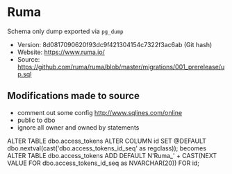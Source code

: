# Ruma

Schema only dump exported via `pg_dump`

- Version: 8d0817090620f93dc9f421304154c7322f3ac6ab (Git hash)
- Website: https://www.ruma.io/
- Source: https://github.com/ruma/ruma/blob/master/migrations/001_prerelease/up.sql

## Modifications made to source

-  comment out some config
http://www.sqlines.com/online
- public to dbo
- ignore all owner and owned by statements

ALTER TABLE  dbo.access_tokens
ALTER COLUMN
  id
SET
  @DEFAULT dbo.nextval(cast('dbo.access_tokens_id_seq'  as  regclass));
   becomes
   ALTER TABLE dbo.access_tokens ADD DEFAULT N'Ruma_' + CAST(NEXT VALUE FOR dbo.access_tokens_id_seq as NVARCHAR(20)) FOR id;
